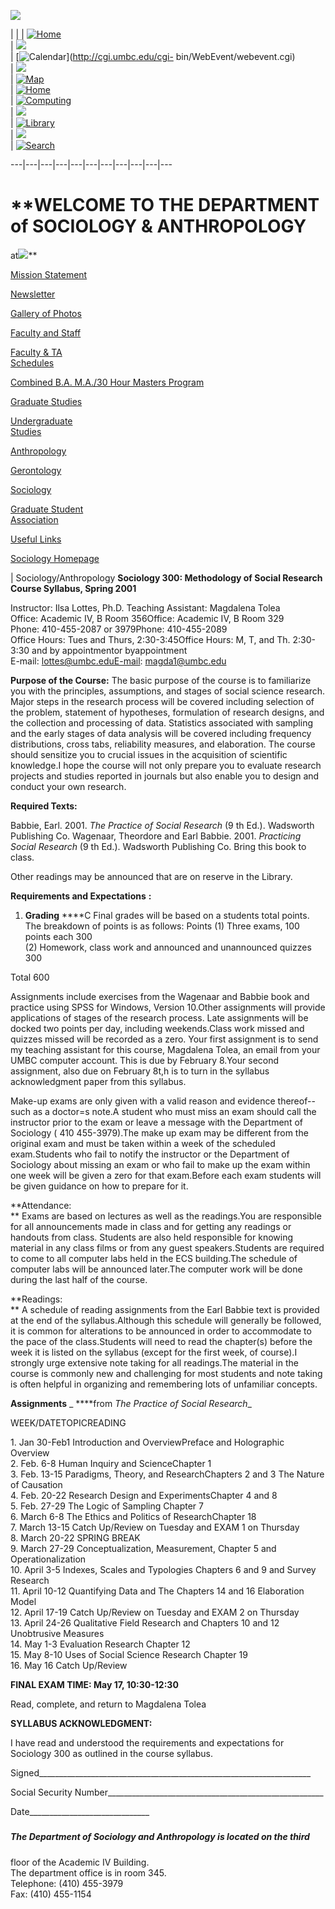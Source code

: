 ![](images/group1.gif)

|  |  |
[![Home](http://www.umbc.edu/include/images/tool_bar4/home_bar4.gif)](http://www.umbc.edu)  
|  ![](http://www.umbc.edu/include/images/tool_bar4/line_bar4.gif)  
|
[![Calendar](http://www.umbc.edu/include/images/tool_bar4/calendar_bar4.gif)](http://cgi.umbc.edu/cgi-
bin/WebEvent/webevent.cgi)  
|  ![](http://www.umbc.edu/include/images/tool_bar4/line_bar4.gif)  
|
[![Map](http://www.umbc.edu/include/images/tool_bar4/map_bar4.gif)](http://www.umbc.edu/aboutumbc/campusmap/)  
|
[![Home](http://www.umbc.edu/include/images/tool_bar4/logo_bar4.gif)](http://www.umbc.edu)  
|
[![Computing](http://www.umbc.edu/include/images/tool_bar4/computing_bar4.gif)](http://www.umbc.edu/oit//)  
|  ![](http://www.umbc.edu/include/images/tool_bar4/line_bar4.gif)  
|
[![Library](http://www.umbc.edu/include/images/tool_bar4/library_bar4.gif)](http://www.research.umbc.edu/aok/main/)  
|  ![](http://www.umbc.edu/include/images/tool_bar4/line_bar4.gif)  
|
[![Search](http://www.umbc.edu/include/images/tool_bar4/search_bar4.gif)](http://www.umbc.edu/search)  
  
---|---|---|---|---|---|---|---|---|---|---  
  
# **WELCOME TO THE DEPARTMENT of SOCIOLOGY & ANTHROPOLOGY
at![](images/logoforfireworks.gif)**  
  
[Mission Statement  
](MISSIONSTATEMENT.htm)

[Newsletter](newsletters/newsletapril02.htm)

[Gallery of Photos](PHOTOGALLERY.htm)

[Faculty and Staff](facultypicturepage.html)

[Faculty & TA  
Schedules ](Fall2002schedule.htm)

[Combined B.A. M.A./30 Hour Masters Program](5yrbama.html)

[Graduate Studies](grad.html)

[Undergraduate  
Studies ](underg.html)

[Anthropology](anth.html)

[Gerontology](http://www.gerontology.umaryland.edu/)

[Sociology](SOCIOLOGYOUTLINES.htm)

[Graduate Student  
Association](http://www.umbc.edu/gsa/)

[Useful Links](links.html)

[Sociology Homepage](index.html)







  

  

|  Sociology/Anthropology **Sociology 300: Methodology of Social Research
Course Syllabus, Spring 2001**

Instructor: Ilsa Lottes, Ph.D. Teaching Assistant: Magdalena Tolea  
Office: Academic IV, B Room 356Office: Academic IV, B Room 329  
Phone: 410-455-2087 or 3979Phone: 410-455-2089  
Office Hours: Tues and Thurs, 2:30-3:45Office Hours: M, T, and Th. 2:30-3:30
and by appointmentor byappointment  
E-mail: lottes@umbc.eduE-mail: magda1@umbc.edu



**Purpose of the Course:** The basic purpose of the course is to familiarize
you with the principles, assumptions, and stages of social science research.
Major steps in the research process will be covered including selection of the
problem, statement of hypotheses, formulation of research designs, and the
collection and processing of data. Statistics associated with sampling and the
early stages of data analysis will be covered including frequency
distributions, cross tabs, reliability measures, and elaboration. The course
should sensitize you to crucial issues in the acquisition of scientific
knowledge.I hope the course will not only prepare you to evaluate research
projects and studies reported in journals but also enable you to design and
conduct your own research.  

**Required Texts:**

Babbie, Earl. 2001. _The Practice of Social Research_ (9 th Ed.). Wadsworth
Publishing Co. Wagenaar, Theordore and Earl Babbie. 2001\. _Practicing Social
Research_ (9 th Ed.). Wadsworth Publishing Co. Bring this book to class.

Other readings may be announced that are on reserve in the Library.

**Requirements and Expectations** **:**

1. **Grading** ****C Final grades will be based on a students total points. The breakdown of points is as follows: Points (1) Three exams, 100 points each 300  
(2) Homework, class work and announced and unannounced quizzes  300  

Total 600

Assignments include exercises from the Wagenaar and Babbie book and practice
using SPSS for Windows, Version 10.Other assignments will provide applications
of stages of the research process. Late assignments will be docked two points
per day, including weekends.Class work missed and quizzes missed will be
recorded as a zero. Your first assignment is to send my teaching assistant for
this course, Magdalena Tolea, an email from your UMBC computer account. This
is due by February 8.Your second assignment, also due on February 8t,h is to
turn in the syllabus acknowledgment paper from this syllabus.

Make-up exams are only given with a valid reason and evidence thereof--such as
a doctor=s note.A student who must miss an exam should call the instructor
prior to the exam or leave a message with the Department of Sociology ( 410
455-3979).The make up exam may be different from the original exam and must be
taken within a week of the scheduled exam.Students who fail to notify the
instructor or the Department of Sociology about missing an exam or who fail to
make up the exam within one week will be given a zero for that exam.Before
each exam students will be given guidance on how to prepare for it.

**Attendance:  
** Exams are based on lectures as well as the readings.You are responsible for
all announcements made in class and for getting any readings or handouts from
class. Students are also held responsible for knowing material in any class
films or from any guest speakers.Students are required to come to all computer
labs held in the ECS building.The schedule of computer labs will be announced
later.The computer work will be done during the last half of the course.

**Readings:  
** A schedule of reading assignments from the Earl Babbie text is provided at
the end of the syllabus.Although this schedule will generally be followed, it
is common for alterations to be announced in order to accommodate to the pace
of the class.Students will need to read the chapter(s) before the week it is
listed on the syllabus (except for the first week, of course).I strongly urge
extensive note taking for all readings.The material in the course is commonly
new and challenging for most students and note taking is often helpful in
organizing and remembering lots of unfamiliar concepts.

**Assignments** _ ****from _The Practice of Social Research__

WEEK/DATETOPICREADING  

1\. Jan 30-Feb1 Introduction and OverviewPreface and Holographic Overview  
2. Feb. 6-8 Human Inquiry and ScienceChapter 1  
3\. Feb. 13-15                    Paradigms, Theory, and ResearchChapters 2
and 3 The Nature of Causation  
4\. Feb. 20-22 Research Design and ExperimentsChapter 4 and 8  
5. Feb. 27-29 The Logic of Sampling Chapter 7  
6. March 6-8 The Ethics and Politics of ResearchChapter 18  
7\. March 13-15 Catch Up/Review on Tuesday and EXAM 1 on Thursday  
8. March 20-22 SPRING BREAK   
9\. March 27-29 Conceptualization, Measurement, Chapter 5  and
Operationalization  
10\. April 3-5 Indexes, Scales and Typologies Chapters 6 and 9 and Survey
Research  
11\. April 10-12 Quantifying Data and The Chapters 14 and 16 Elaboration Model  
12\. April 17-19 Catch Up/Review on Tuesday and EXAM 2 on Thursday  
13\. April 24-26 Qualitative Field Research and Chapters 10 and 12 Unobtrusive
Measures  
14\. May 1-3 Evaluation Research Chapter 12  
15\. May 8-10 Uses of Social Science Research Chapter 19  
16\. May 16 Catch Up/Review

**FINAL EXAM TIME: May 17, 10:30-12:30**

Read, complete, and return to Magdalena Tolea

**SYLLABUS ACKNOWLEDGMENT:**

I have read and understood the requirements and expectations for Sociology 300
as outlined in the course syllabus.

Signed____________________________________________________________________

Social Security Number______________________________________________________

Date______________________________

#####

##### The Department of Sociology and Anthropology is located on the third
floor of the Academic IV Building.  
The department office is in room 345.  
Telephone: (410) 455-3979  
Fax: (410) 455-1154

